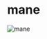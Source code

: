 # mane

![mane](http://theverybesttop10.com/wp-content/uploads/2013/05/the-world_s-top-10-best-images-of-laughing-horses-7.jpg "mane")
